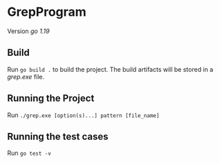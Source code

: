 # GrepProgram
Version *go 1.19*

## Build
Run ` go build . ` to build the project. The build artifacts will be stored in a *grep.exe* file.

## Running the Project
Run ` ./grep.exe [option(s)...] pattern [file_name] `

## Running the test cases
Run ` go test -v ` 
